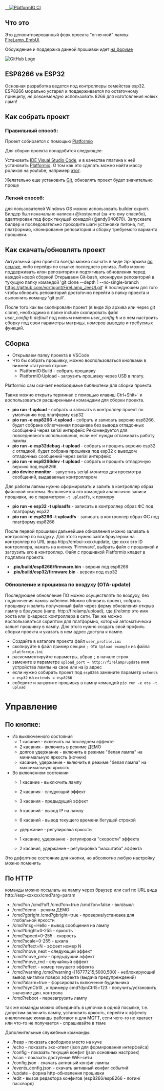 __[![PlatformIO CI](https://github.com/vortigont/FireLamp_JeeUI/actions/workflows/pio_build.yml/badge.svg)](https://github.com/vortigont/FireLamp_JeeUI/actions/workflows/pio_build.yml)

## Что это
Это деполитизированный форк проекта "огненной" лампы [FireLamp_EmbUI](https://github.com/DmytroKorniienko/FireLamp_EmbUI).

Обсуждение и поддержка данной прошивки идет [на форуме](https://community.alexgyver.ru/threads/wifi-lampa-budilnik-obsuzhdenie-proshivki-firelamp_embui.7257/)

![GitHub Logo](/Схема51.jpg)

## ESP8266 vs ESP32
Основная разработка ведется под контроллеры семейства esp32. ESP8266 морально устарел и поддерживается по остаточному принципу, _не рекоммендую_ использовать 8266 для изготовления новых ламп!

## Как собрать проект

### Правильный способ:
Проект собирается с помощью [Platformio](https://platformio.org/)

Для сборки проекта понадобится следующее:

Установить [IDE Visual Studio Code](https://code.visualstudio.com/), и в качестве плагина к ней установить [Platformio](https://platformio.org/). О том как это сделать можно найти массу роликов на youtube, например [этот](https://www.youtube.com/watch?v=NSljt17mg74).

Желательно еще установить [Git](https://gitforwindows.org/), обновлять проект будет значительно проще

### Легкий способ:
для пользователей Windows OS можно использовать builder скрипт. Билдер был изначально написан @kostyamat (за что ему спасибо), адаптирован под форк текущей комадой (@andy040670).
Запускаете билдер и последовательно проходите шаги установки питона, гит, платформио, клонирование репозитория и сборку требуемого варианта прошивки.

## Как скачать/обновлять проект

Актуальный срез проекта всегда можно скачать в виде zip-архива [по ссылке](https://github.com/vortigont/FireLamp_JeeUI/archive/master.zip), либо перейдя по ссылке последнего релиза.
Либо можно поддерживать клон репозитория и подтягивать обновления перед каждой новой сборкой
Открываем Git-bash, клонируем репозиторий в тукущую папку командой 'git clone --depth 1 --no-single-branch https://github.com/vortigont/FireLamp_JeeUI.git'
В последующем для того чтобы обновить репозиторий достаточно перейти в папку проекта и выполнить команду 'git pull'.

После того как вы скопировали проект (в виде zip архива или через git clone), необходимо в папке include
скопировать файл *user_config.h.default* под новым именем *user_config.h* и в нем настроить сборку под свои параметры матрицы, номеров выводов и требуемых функций.

## Сборка

 * Открываем папку проекта в VSCode
 * Что бы собрать прошивку, можно воспользоваться кнопками в нижней статусной строке:
   - PlatformIO:Build - собрать прошивку
   - PlatformIO:Upload - загрузить прошивку через USB в плату.

Platformio сам скачает необходимые библиотеки для сборки проекта.

Также можно открыть терминал с помощью клавиш Ctrl+Shit+` и воспользоваться расширенными командами для сборки проекта.

 - **pio run -t upload** - собрать и записать в контроллер проект по умолчанию под платформу esp32
 - **pio run -e esp8266 -t upload** - собрать и записать версию esp8266, будет собрана облегченная прошивка без вывода отладочных сообщений через serial интерфейс
			    Рекомендуется для повседневного использования, если нет нужды отлаживать работу лампы
 - **pio run -e esp32debug -t upload** - собрать и прошить версию esp32 с отладкой, будет собрана прошивка под esp32 c выводом отладочных сообщений через serial интерфейс
 - **pio run -e esp8266dev -t upload** - собрать и прошить отладочную версию под esp8266
 - **pio deviсe monitor** - запустить serial-монитор для просмотра сообщений, выдаваемых контроллером
 
 Для работы лапмы нужно сформировать и залить в контроллер образ файловой системы. Выполняется это командой аналогично записи прошивки, но с параметром `-t uploadfs`, к примеру
 - **pio run -e esp32 -t uploadfs** - записать в контроллер образ ФС под платформу esp32
 - **pio run -e esp8266 -t uploadfs** - записать в контроллер образ ФС под платформу esp8266

 После первой прошивки дальнейшие обновления можно заливать в контроллер по воздуху. Для этого нужно зайти браузером на контроллер по URL вида http://embui-xxxx/update, где xxxx это ID контроллера, нажать на кномку 'Firmware', выбрать файл с прошивкой и загрузить его в контроллер.
 Файл с прошивкой Platformio кладет в подпапки проекта:
  - **.pio/build/esp8266/firmware.bin** - версия под esp8266
  - **.pio/build/esp32/firmware.bin** - версия под esp32

### Обновление и прошивка по воздуху (OTA-update)  <a name="OTA"></a>
Последующее обновление ПО можно осуществлять по воздуху, без подключения лампы кабелем. Можно обновить проект, собрать прошивку и залить полученный файл через форму обновления открыв лампу в браузере (напр. http://firelamp/upload), где _firelamp_ это имя хоста или ip-адресс контроллера в сети.
Так же можно воспользоваться скриптом для платформио, который автоматически зальет прошивку в лампу. Для этого нужно создать свой профиль сборки проекта и указать в нем адрес доступа к лампе.
 - Создайте в каталоге проекта файл `user_profile.ini`
 - скопируйте в файл пример секции `; OTA Upload example` из файла `platformio.ini`
 - раскомментируйте параметры, убрав `;` в начале строк
 - замените в параметре `upload_port = http://firelamp/update` имя устройства лампы на свое или на ip адрес
 - если нужно собирать проект под `esp8266` замените параметр `extends = esp32` на `extends = esp8266` 
 - соберите и загрузите прошивку в лампу командой `pio run -e ota -t upload`


# Управление

## По кнопке:
* Из выключенного состояния
   - 1 касание - включить на последнем эффекте
   - 2 касания - включить в режиме ДЕМО
   - долгое удержание - включить в режиме "белая лампа" на минимальную яркость (ночник)
   - касание, удержание - включить в режиме "белая лампа" на максимальную яркость
* Во включенном состоянии
   - 1 касание - выключить лампу
   - 2 касания - следующий эффект
   - 3 касания - предыдущий эффект
   - 5 касаний - вывод IP на лампу
   - 6 касаний - вывод текущего времени бегущей строкой
   
   - удержание - регулировка яркости
   - 1 касание, удержание - регулировка "скорости" эффекта
   - 2 касания, удержание - регулировка "масштаба" эффекта
   
Это дефолтное состояние для кнопки, но абсолютно любую настройку можно поменять

## По HTTP
команды можно посылать на лампу через браузер или curl по URL вида http://esp-xxxxxx/cmd?arg=param
   - /cmd?on /cmd?off /cmd?on=true /cmd?on=false - вкл/выкл
   - /cmd?demo - режим ДЕМО
   - /cmd?gbright /cmd?gbright=true - проверка/установка для глобальной яркости
   - /cmd?msg=Hello - вывод сообщения на лампу
   - /cmd?bright=0-255 - яркость
   - /cmd?speed=0-255 - скорость
   - /cmd?scale=0-255 - шкала
   - /cmd?effect=N - эффект номер N
   - /cmd?move_next - следующий эффект
   - /cmd?move_prev - предыдущий эффект
   - /cmd?move_rnd - случайный эффект
   - /cmd?effect - номер текущего эффекта
   - /cmd?warning /cmd?warning=[16777215,5000,500] - неблокирующий вывод мигалки поверх эффекта (выдача предупреждений)
   - /cmd?alarm=true - форсировать включение будильника
   - /cmd?dynCtrlX , к примеру cmd?dynCtrl5=123 - получить/установить значение дин. контрола
   - /cmd?reboot - перезагрузить лампу

так же команды можно объединять в цепочки в одной посылке, т.е. допустим включить лампу, установить яркость, перейти к эффекту
аналогичные команды работают и для MQTT, если чего-то не хватает или что-то не получается - спрашивайте в теме

Дополнительные служебные комманды:

   - /heap - показать свободное место на куче
   - /echo - показать эхо-ответ (json для формирования интерфейса)
   - /config - показать текущий конфиг (json основных настроек)
   - /scan - показать доступные WiFi-сети
   - /config.json - скачать активный конфиг лампы
   - /events_config.json - скачать активный конфиг событий
   - /update - форма http-обновления прошивки
   - /edit - вызов редактора конфигов (esp8266/esp8266 - логин/пассворд)

